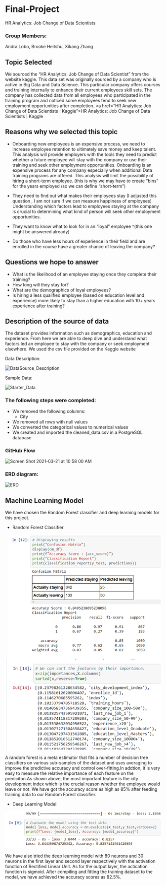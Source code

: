 # Final-Project
HR Analytics: Job Change of Data Scientists



### Group Members:
Andra Lobo,
Brooke Heitshu,
Xikang Zhang

## Topic Selected

We sourced the “HR Analytics: Job Change of Data Scientist” from the website kaggle. This data set was originally sourced by a company who is active in Big Data and Data Science. This particular company offers courses and training internally to enhance their current employees skill sets. The company has collected data from all employees who participated in the training program and noticed some employees tend to seek new employment opportunities after completion. 
<a href=”HR Analytics: Job Change of Data Scientists | Kaggle”>HR Analytics: Job Change of Data Scientists | Kaggle</a>

## Reasons why we selected this topic 

-  Onboarding new employees is an expensive process, we need to increase employee retention to ultimately save money and keep talent. 
This analysis will provide employers with the tools they need to predict whether a future employee will stay with the company or use their training and seek other employment opportunities. Onboarding is an expensive process for any company especially when additional Data training programs are offered. This analysis will limit the possibility of hiring a short-term employee. (this is why we may have to create “bins” for the years employed /so we can define “short-term”)

-  They need to find out what makes their employees stay (I adjusted this question , I am not sure if we can measure happiness of employees)
Understanding which factors lead to employees staying at the company is crucial to determining what kind of person will seek other employment opportunities. 

-  They want to know what to look for in an “loyal” employee ^(this one might be answered already)
-  Do those who have less hours of experience in their field and are enrolled in the course have a greater chance of leaving the company?

## Questions we hope to answer

-  What is the likelihood of an employee staying once they complete their training?
-  How long will they stay for?
-  What are the demographics of loyal employees?
-  Is hiring a less qualified employee (based on education level and experience) more likely to stay than a higher education with 10+ years experience after training?

## Description of the source of data 

The dataset provides information such as demographics, education and experience. From here we are able to deep dive and understand what factors led an employee to stay with the company or seek employment elsewhere.
We used the csv file provided on the Kaggle website 

Data Description: 

![DataSource_Description](https://user-images.githubusercontent.com/72036895/111922841-e26a2500-8a61-11eb-8eb4-7bfcd19b3786.png)

Sample Data:

![Starter_Data](https://user-images.githubusercontent.com/72036895/111922896-29581a80-8a62-11eb-919b-afad1f9cbc25.png)


### The following steps were completed:
-  We removed the following columns:
   - City 
-  We removed all rows with null values
-  We converted the categorical values to numerical values
-  We created and imported the cleaned_data.csv in a  PostgreSQL database

### GitHub Flow

<img width="827" alt="Screen Shot 2021-03-21 at 10 58 00 AM" src="https://user-images.githubusercontent.com/72036895/111913571-64dbf000-8a34-11eb-8cf8-e6ec72f6d1fe.png">


### ERD diagram: 

![ERD](https://user-images.githubusercontent.com/72036895/111922933-573d5f00-8a62-11eb-8c99-598ab4ddfbfe.png)

## Machine Learning Model
We have chosen the Random Forest classifier and deep learning models for this project. 
* Random Forest Classifier

![rf1](https://github.com/bheitshu/Final-Project/blob/machine_learning_feature/images/rf1.PNG)
![rf2](https://github.com/bheitshu/Final-Project/blob/machine_learning_feature/images/rf2.PNG)

A random forest is a meta estimator that fits a number of decision tree classifiers on various sub-samples of the dataset and uses averaging to improve the predictive accuracy and control over-fitting.In addtion, it is very easy to measure the relative importance of each feature on the prediciton.As shown above, the most important feature is the city development index which is the crucial reason whether the employee would leave or not. We have got the accuracy score as high as 85% after feeding training data to our Random Forest classifier.

* Deep Learning Model

![deep_learning_model](https://github.com/bheitshu/Final-Project/blob/machine_learning_feature/images/deep_learning_model.PNG)

We have also tried the deep learning model with 80 neurons and 30 neurons in the first layer and second layer respectively with the activation function of Rectified Linear Unit. As for the output layer, the actication function is sigmoid. After compiling and fitting the training dataset to the model, we have achieved the accuracy scores as 82.5%.

